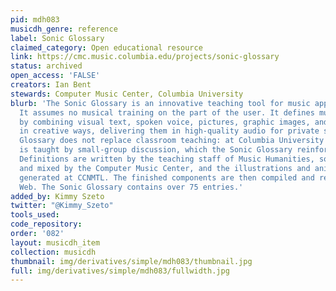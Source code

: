 ```yaml
---
pid: mdh083
musicdh_genre: reference
label: Sonic Glossary
claimed_category: Open educational resource
link: https://cmc.music.columbia.edu/projects/sonic-glossary
status: archived
open_access: 'FALSE'
creators: Ian Bent
stewards: Computer Music Center, Columbia University
blurb: 'The Sonic Glossary is an innovative teaching tool for music appreciation.
  It assumes no musical training on the part of the user. It defines musical terms
  by combining visual text, spoken voice, pictures, graphic images, and musical sound
  in creative ways, delivering them in high-quality audio for private study. The Sonic
  Glossary does not replace classroom teaching: at Columbia University Music Humanities
  is taught by small-group discussion, which the Sonic Glossary reinforces and amplifies.
  Definitions are written by the teaching staff of Music Humanities, sound is recorded
  and mixed by the Computer Music Center, and the illustrations and animations are
  generated at CCNMTL. The finished components are then compiled and released on the
  Web. The Sonic Glossary contains over 75 entries.'
added_by: Kimmy Szeto
twitter: "@Kimmy_Szeto"
tools_used:
code_repository:
order: '082'
layout: musicdh_item
collection: musicdh
thumbnail: img/derivatives/simple/mdh083/thumbnail.jpg
full: img/derivatives/simple/mdh083/fullwidth.jpg
---
```

